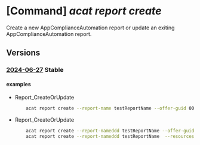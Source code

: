 # [Command] _acat report create_

Create a new AppComplianceAutomation report or update an exiting AppComplianceAutomation report.

## Versions

### [2024-06-27](/Resources/mgmt-plane/L3Byb3ZpZGVycy9taWNyb3NvZnQuYXBwY29tcGxpYW5jZWF1dG9tYXRpb24vcmVwb3J0cy97fQ==/2024-06-27.xml) **Stable**

<!-- mgmt-plane /providers/microsoft.appcomplianceautomation/reports/{} 2024-06-27 -->

#### examples

- Report_CreateOrUpdate
    ```bash
        acat report create --report-name testReportName --offer-guid 00000000-0000-0000-0000-000000000001,00000000-0000-0000-0000-000000000002 --resources "[{resource-id:/subscriptions/00000000-0000-0000-0000-000000000000/resourcegroups/myResourceGroup/providers/Microsoft.SignalRService/SignalR/mySignalRService,resource-origin:Azure,resource-type:Microsoft.SignalRService/SignalR}]" --storage-info "{account-name:testStorageAccount,location:'East US',resource-group:testResourceGroup,subscription-id:00000000-0000-0000-0000-000000000000}" --time-zone GMT Standard Time --trigger-time 2022-03-04T05:00:00.000Z
    ```

- Report_CreateOrUpdate
    ```bash
        acat report create --report-nameddd testReportName --offer-guid 00000000-0000-0000-0000-000000000001,00000000-0000-0000-0000-000000000002 --resources "[{resource-id:/subscriptions/00000000-0000-0000-0000-000000000000/resourcegroups/myResourceGroup/providers/Microsoft.SignalRService/SignalR/mySignalRService,resource-origin:Azure,resource-type:Microsoft.SignalRService/SignalR}]" --storage-info "{account-name:testStorageAccount,location:'East US',resource-group:testResourceGroup,subscription-id:00000000-0000-0000-0000-000000000000}" --time-zone GMT Standard Time --trigger-time 2022-03-04T05:00:00.000Z
        acat report create --report-nameddd testReportName  --resources "[{resource-id:/subscriptions/00000000-0000-0000-0000-000000000000/resourcegroups/myResourceGroup/providers/Microsoft.SignalRService/SignalR/mySignalRService,resource-origin:Azure,resource-type:Microsoft.SignalRService/SignalR}]"
    ```
